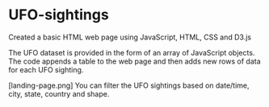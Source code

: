 # UFO-sightings

Created a basic HTML web page using  JavaScript, HTML, CSS and D3.js

The UFO dataset is provided in the form of an array of JavaScript objects. The code appends a table to the web page and then adds new rows of data for each UFO sighting.

[landing-page.png]
You can filter the UFO sightings  based on date/time, city, state, country and shape.
